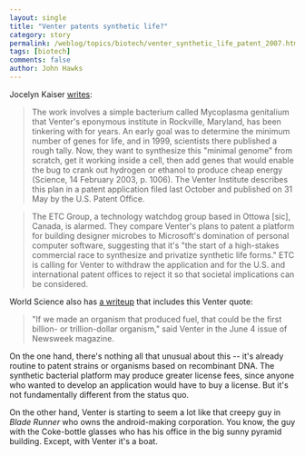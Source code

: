 ```yaml
---
layout: single 
title: "Venter patents synthetic life?" 
category: story
permalink: /weblog/topics/biotech/venter_synthetic_life_patent_2007.html
tags: [biotech] 
comments: false 
author: John Hawks 
---
```



<p>
Jocelyn Kaiser <a href="http://sciencenow.sciencemag.org/cgi/content/full/2007/607/3">writes</a>:
</p>

<blockquote>The work involves a simple bacterium called Mycoplasma genitalium that Venter's eponymous institute in Rockville, Maryland, has been tinkering with for years. An early goal was to determine the minimum number of genes for life, and in 1999, scientists there published a rough tally. Now, they want to synthesize this "minimal genome" from scratch, get it working inside a cell, then add genes that would enable the bug to crank out hydrogen or ethanol to produce cheap energy (Science, 14 February 2003, p. 1006). The Venter Institute describes this plan in a patent application filed last October and published on 31 May by the U.S. Patent Office.</blockquote>

<blockquote>The ETC Group, a technology watchdog group based in Ottowa [sic], Canada, is alarmed. They compare Venter's plans to patent a platform for building designer microbes to Microsoft's domination of personal computer software, suggesting that it's "the start of a high-stakes commercial race to synthesize and privatize synthetic life forms." ETC is calling for Venter to withdraw the application and for the U.S. and international patent offices to reject it so that societal implications can be considered.</blockquote>

<p>
World Science also has <a href="http://www.world-science.net/othernews/070607_mycoplasma.htm">a writeup</a> that includes this Venter quote: 
</p>

<blockquote>"If we made an organism that produced fuel, that could be the first billion- or trillion-dollar organism," said Venter in the June 4 issue of Newsweek magazine.</blockquote>

<p>
On the one hand, there's nothing all that unusual about this -- it's already routine to patent strains or organisms based on recombinant DNA. The synthetic bacterial platform may produce greater license fees, since anyone who wanted to develop an application would have to buy a license. But it's not fundamentally different from the status quo. 
</p>

<p>
On the other hand, Venter is starting to seem a lot like that creepy guy in <i>Blade Runner</i> who owns the android-making corporation. You know, the guy with the Coke-bottle glasses who has his office in the big sunny pyramid building. Except, with Venter it's a boat. 
</p>


